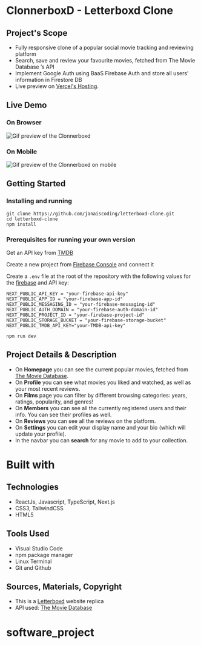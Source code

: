 # ClonnerboxD - Letterboxd Clone

## Project's Scope

- Fully responsive clone of a popular social movie tracking and reviewing platform
- Search, save and review your favourite movies, fetched from The Movie Database ’s API
- Implement Google Auth using BaaS Firebase Auth and store all users' information in Firestore DB
- Live preview on [Vercel's Hosting](https://clonnerboxd.vercel.app/).

## Live Demo

### On Browser

![Gif preview of the Clonnerboxd](./assets/clonnerboxd-preview-desktop.gif)

### On Mobile

![Gif preview of the Clonnerboxd on mobile](./assets/clonnerboxd-mobile-preview.gif)

## Getting Started

### Installing and running

```
git clone https://github.com/janaiscoding/letterboxd-clone.git
cd letterboxd-clone
npm install
```

### Prerequisites for running your own version

Get an API key from [TMDB](https://developer.themoviedb.org/reference/intro/getting-started)

Create a new project from [Firebase Console](https://console.firebase.google.com/u/0/) and connect it

Create a `.env` file at the root of the repository with the following values for the [firebase](https://firebase.google.com/docs/web/learn-more#config-object) and API key:

```
NEXT_PUBLIC_API_KEY = "your-firebase-api-key"
NEXT_PUBLIC_APP_ID = "your-firebase-app-id"
NEXT_PUBLIC_MESSAGING_ID = "your-firebase-messaging-id"
NEXT_PUBLIC_AUTH_DOMAIN = "your-firebase-auth-domain-id"
NEXT_PUBLIC_PROJECT_ID = "your-firebase-project-id"
NEXT_PUBLIC_STORAGE_BUCKET = "your-firebase-storage-bucket"
NEXT_PUBLIC_TMDB_API_KEY="your-TMDB-api-key"
```

```
npm run dev
```

## Project Details & Description

- On **Homepage** you can see the current popular movies, fetched from [The Movie Database](https://www.themoviedb.org/).
- On **Profile** you can see what movies you liked and watched, as well as your most recent reviews.
- On **Films** page you can filter by different browsing categories: years, ratings, popularity, and genres!
- On **Members** you can see all the currently registered users and their info. You can see their profiles as well.
- On **Reviews** you can see all the reviews on the platform.
- On **Settings** you can edit your display name and your bio (which will update your profile).
- In the navbar you can **search** for any movie to add to your collection.

# Built with

## Technologies

- ReactJs, Javascript, TypeScript, Next.js
- CSS3, TailwindCSS
- HTML5

## Tools Used

- Visual Studio Code
- npm package manager
- Linux Terminal
- Git and Github

## Sources, Materials, Copyright

- This is a [Letterboxd](https://letterboxd.com/) website replica
- API used: [The Movie Database](https://www.themoviedb.org/)
# software_project
